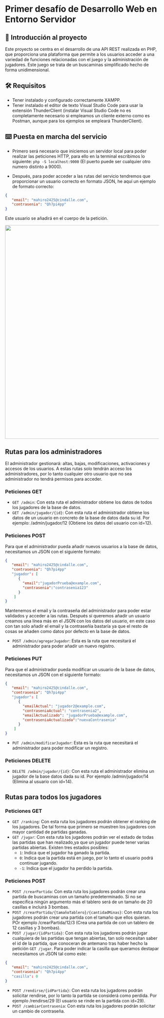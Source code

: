 # Primer desafío de Desarrollo Web en Entorno Servidor
## 🧩 Introducción al proyecto
Este proyecto se centra en el desarrollo de una API REST realizada en PHP, que proporciona una plataforma que permite a los usuarios acceder a una variedad de funciones relacionadas con el juego y la administración de jugadores. Este juego se trata de un buscaminas simplificado hecho de forma unidimensional.

## 🛠️ Requisitos
- Tener instalado y configurado correctamente XAMPP.
- Tener instalado el editor de texto Visual Studio Code para usar la extensión ThunderClient (instalar Visual Studio Code no es completamente necesario si empleamos un cliente externo como es Postman,
 aunque para los ejemplos se empleará ThunderClient).

## ⌨️ Puesta en marcha del servicio 
- Primero será necesario que iniciemos un servidor local para poder realizar las peticiones HTTP, para ello en la terminal escribimos lo siguiente:
  `php -S localhost:9000` (El puerto puede ser cualquier otro numero distinto a 9000).
  
- Después, para poder acceder a las rutas del servicio tendremos que proporcionar un usuario correcto en formato JSON, he aquí un ejemplo de formato correcto:
```json
{
   "email": "mahiro2425@cindalle.com",
   "contrasenia": "Qh7pi4pp"
}
```


Este usuario se añadirá en el cuerpo de la petición. <br>
<p align="center">
  <img src="https://github.com/davitru60/Buscaminas_DWS/assets/84265707/4d6964ac-1afb-4ea1-b403-f04cbc48e499" width="700">
</p>


## Rutas para los administradores
El administrador gestionará: altas, bajas, modificaciones, activaciones y accesos de los usuarios. A estas rutas solo tendrán acceso los administradores, por lo tanto cualquier otro usuario que no sea administrador no tendrá permisos para acceder.

### Peticiones GET
- `GET /admin`: Con esta ruta el administrador obtiene los datos de todos los jugadores de la base de datos. <br>
- `GET /admin/jugador/{id}`: Con esta ruta el administrador obtiene los datos de un usuario en concreto de la base de datos dada su id. Por ejemplo: /admin/jugador/12 (Obtiene los datos del usuario con id=12).

### Peticiones POST
Para que el administrador pueda añadir nuevos usuarios a la base de datos, necesitamos un JSON con el siguiente formato:
```json
{
   "email": "mahiro2425@cindalle.com",
   "contrasenia": "Qh7pi4pp"
   "jugador": [
      {
        "email":"jugadorPrueba@example.com",
        "contrasenia":"contrasenia123"
      } 
    ]
}
```

Mantenemos el email y la contraseña del administrador para poder estar validados y acceder a las rutas. Después si queremos añadir un usuario creamos una línea más en el JSON con los datos del usuario, en este caso con tan solo añadir el email y la contraseñia bastaría ya que el resto de cosas se añaden como datos por defecto en la base de datos.

- `POST /admin/agregarJugador`: Esta es la ruta que necesitará el administrador para poder añadir un nuevo registro.

### Peticiones PUT
Para que el administrador pueda modificar un usuario de la base de datos, necesitamos un JSON con el siguiente formato:
```json
{
   "email": "mahiro2425@cindalle.com",
   "contrasenia": "Qh7pi4pp"
   "jugador": [
      {
        "emailActual": "jugador2@example.com",
        "contraseniaActual": "contrasenia2",
        "emailActualizado": "jugadorPrueba@example.com",
        "contraseniaActualizada":"nuevaContrasenia"
      } 
    ]
}
```
- `PUT /admin/modificarJugador`: Esta es la ruta que necesitará el administrador para poder modificar un registro.

### Peticiones DELETE
- `DELETE /admin/jugador/{id}`: Con esta ruta el administrador elimina un jugador de la base datos dada su id. Por ejemplo  /admin/jugador/14 (Elimina al usuario con id=14).

## Rutas para todos los jugadores
### Peticiones GET
- `GET /ranking`: Con esta ruta los jugadores podrán obtener el ranking de los jugadores. De tal forma que primero se muestren los jugadores con mayor cantidad de partidas ganadas. <br>
- `GET /jugar`: Con esta ruta los jugadores podrán ver el estado de todas las partidas que han realizado,ya que un jugador puede tener varias partidas abiertas. Existen tres estados posibles:
  + `1`: Indica que el jugador ha ganado la partida.
  + `0`: Indica que la partida está en juego, por lo tanto el usuario podrá continuar jugando.
  + `-1`: Indica que el jugador ha perdido la partida.

### Peticiones POST
- `POST /crearPartida`: Con esta ruta los jugadores podrán crear una partida de buscaminas con un tamaño predeterminado. Si no se especifica ningún argumento más el tablero será de un tamaño de 20 casillas e incluirá 3 bombas.
- `POST /crearPartida/{tamañoTablero}/{cantidadMinas}`: Con esta ruta los jugadores podrán crear una partida con el tamaño que ellos quieran. POr ejemplo /crearPartida/12/3 (Crea una partida de con un tablero de 12 casillas y 3 bombas).
- `POST /jugar/{idPartida}`: Con esta ruta los jugadores podrán jugar cualquiera de las partidas que tengan abiertas, tan solo necesitan saber el id de la partida, que conoceran de antemano tras haber hecho la petición `GET /jugar`. Para poder indicar la casilla que queramos destapar necesitamos un JSON tal como este:

```json
{
   "email": "mahiro2425@cindalle.com",
   "contrasenia": "Qh7pi4pp"
   "casilla": 0
}
```
- `POST /rendirse/{idPartida}`: Con esta ruta los jugadores podrán solicitar rendirse, por lo tanto la partida se considerá como perdida. Por ejemplo /rendirse/29 (El usuario se rinde en la partida con id=29).
- `POST /cambiarContrasenia`: Con esta ruta los jugadores podrán solicitar un cambio de contraseña.
